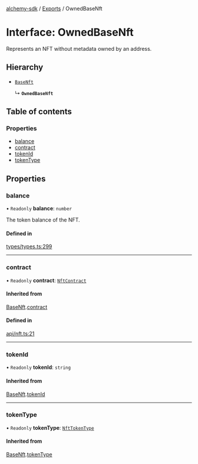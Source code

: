 [alchemy-sdk](../README.md) / [Exports](../modules.md) / OwnedBaseNft

# Interface: OwnedBaseNft

Represents an NFT without metadata owned by an address.

## Hierarchy

- [`BaseNft`](../classes/BaseNft.md)

  ↳ **`OwnedBaseNft`**

## Table of contents

### Properties

- [balance](OwnedBaseNft.md#balance)
- [contract](OwnedBaseNft.md#contract)
- [tokenId](OwnedBaseNft.md#tokenid)
- [tokenType](OwnedBaseNft.md#tokentype)

## Properties

### balance

• `Readonly` **balance**: `number`

The token balance of the NFT.

#### Defined in

[types/types.ts:299](https://github.com/alchemyplatform/alchemy-sdk-js/blob/9f71253/src/types/types.ts#L299)

___

### contract

• `Readonly` **contract**: [`NftContract`](NftContract.md)

#### Inherited from

[BaseNft](../classes/BaseNft.md).[contract](../classes/BaseNft.md#contract)

#### Defined in

[api/nft.ts:21](https://github.com/alchemyplatform/alchemy-sdk-js/blob/9f71253/src/api/nft.ts#L21)

___

### tokenId

• `Readonly` **tokenId**: `string`

#### Inherited from

[BaseNft](../classes/BaseNft.md).[tokenId](../classes/BaseNft.md#tokenid)

___

### tokenType

• `Readonly` **tokenType**: [`NftTokenType`](../enums/NftTokenType.md)

#### Inherited from

[BaseNft](../classes/BaseNft.md).[tokenType](../classes/BaseNft.md#tokentype)

